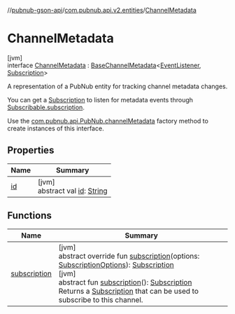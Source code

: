 //[pubnub-gson-api](../../../index.md)/[com.pubnub.api.v2.entities](../index.md)/[ChannelMetadata](index.md)

# ChannelMetadata

[jvm]\
interface [ChannelMetadata](index.md) : [BaseChannelMetadata](../../../../../pubnub-core/pubnub-core-api/pubnub-core-api/com.pubnub.api.v2.entities/-base-channel-metadata/index.md)&lt;[EventListener](../../com.pubnub.api.v2.callbacks/-event-listener/index.md), [Subscription](../../com.pubnub.api.v2.subscriptions/-subscription/index.md)&gt; 

A representation of a PubNub entity for tracking channel metadata changes.

You can get a [Subscription](../../com.pubnub.api.v2.subscriptions/-subscription/index.md) to listen for metadata events through [Subscribable.subscription](../../../../../pubnub-core/pubnub-core-api/pubnub-core-api/com.pubnub.api.v2.entities/-subscribable/subscription.md).

Use the [com.pubnub.api.PubNub.channelMetadata](../../com.pubnub.api/-pub-nub/channel-metadata.md) factory method to create instances of this interface.

## Properties

| Name | Summary |
|---|---|
| [id](index.md#-1110608479%2FProperties%2F126356644) | [jvm]<br>abstract val [id](index.md#-1110608479%2FProperties%2F126356644): [String](https://kotlinlang.org/api/latest/jvm/stdlib/kotlin/-string/index.html) |

## Functions

| Name | Summary |
|---|---|
| [subscription](index.md#695905877%2FFunctions%2F126356644) | [jvm]<br>abstract override fun [subscription](index.md#695905877%2FFunctions%2F126356644)(options: [SubscriptionOptions](../../../../../pubnub-core/pubnub-core-api/pubnub-core-api/com.pubnub.api.v2.subscriptions/-subscription-options/index.md)): [Subscription](../../com.pubnub.api.v2.subscriptions/-subscription/index.md)<br>[jvm]<br>abstract fun [subscription](subscription.md)(): [Subscription](../../com.pubnub.api.v2.subscriptions/-subscription/index.md)<br>Returns a [Subscription](../../com.pubnub.api.v2.subscriptions/-subscription/index.md) that can be used to subscribe to this channel. |

